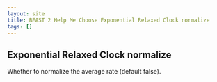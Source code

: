```yaml
---
layout: site
title: BEAST 2 Help Me Choose Exponential Relaxed Clock normalize
tags: []
---
```


## Exponential Relaxed Clock normalize

Whether to normalize the average rate (default false).
